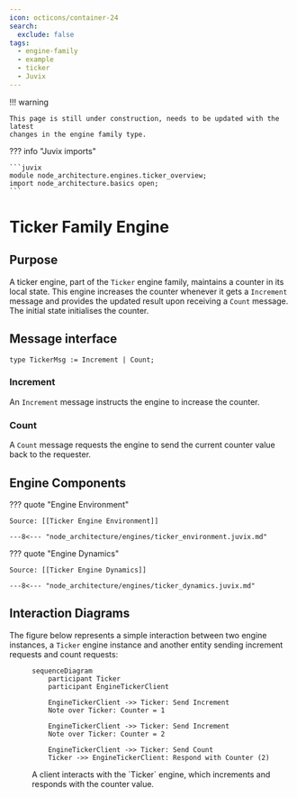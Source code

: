 ```yaml
---
icon: octicons/container-24
search:
  exclude: false
tags:
  - engine-family
  - example
  - ticker
  - Juvix
---
```



!!! warning

    This page is still under construction, needs to be updated with the latest
    changes in the engine family type.

??? info "Juvix imports"

    ```juvix
    module node_architecture.engines.ticker_overview;
    import node_architecture.basics open;
    ```

# Ticker Family Engine

## Purpose

A ticker engine, part of the `Ticker` engine family, maintains a counter in its
local state. This engine increases the counter whenever it gets a `Increment` message
and provides the updated result upon receiving a `Count` message. The initial
state initialises the counter.

## Message interface

```juvix
type TickerMsg := Increment | Count;
```

### Increment

An `Increment` message instructs the engine to increase the counter.

### Count

A `Count` message requests the engine to send
the current counter value back to the requester.

## Engine Components

??? quote "Engine Environment"

    Source: [[Ticker Engine Environment]]

    ---8<--- "node_architecture/engines/ticker_environment.juvix.md"

??? quote "Engine Dynamics"

    Source: [[Ticker Engine Dynamics]]

    ---8<--- "node_architecture/engines/ticker_dynamics.juvix.md"

## Interaction Diagrams

The figure below represents a simple interaction between two engine instances, a
`Ticker` engine instance and another entity sending increment requests and count
requests:

<figure markdown="span">

```mermaid
sequenceDiagram
    participant Ticker
    participant EngineTickerClient

    EngineTickerClient ->> Ticker: Send Increment
    Note over Ticker: Counter = 1

    EngineTickerClient ->> Ticker: Send Increment
    Note over Ticker: Counter = 2

    EngineTickerClient ->> Ticker: Send Count
    Ticker ->> EngineTickerClient: Respond with Counter (2)
```

<figcaption markdown="span">
A client interacts with the `Ticker` engine, which increments and responds with the counter value.
</figcaption>
</figure>
